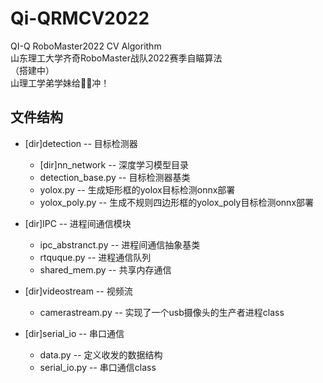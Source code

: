 # Qi-QRMCV2022
QI-Q RoboMaster2022 CV Algorithm  
山东理工大学齐奇RoboMaster战队2022赛季自瞄算法  
（搭建中）  
山理工学弟学妹给👨‍🦳冲！

## 文件结构
- [dir]detection -- 目标检测器  
    - [dir]nn_network   -- 深度学习模型目录
    - detection_base.py -- 目标检测器基类
    - yolox.py          -- 生成矩形框的yolox目标检测onnx部署  
    - yolox_poly.py     -- 生成不规则四边形框的yolox_poly目标检测onnx部署  


- [dir]IPC -- 进程间通信模块  
    - ipc_abstranct.py -- 进程间通信抽象基类  
    - rtquque.py       -- 进程通信队列  
    - shared_mem.py    -- 共享内存通信  


- [dir]videostream -- 视频流  
    - camerastream.py  -- 实现了一个usb摄像头的生产者进程class  


- [dir]serial_io -- 串口通信  
    - data.py             -- 定义收发的数据结构  
    - serial_io.py        -- 串口通信class

